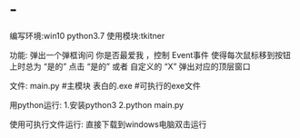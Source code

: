 # -
编写环境:win10   python3.7 
使用模块:tkitner

功能:
  弹出一个弹框询问 你是否最爱我 ，控制 Event事件 使得每次鼠标移到按钮上时总为 “是的”
  点击 “是的” 或者 自定义的 “X” 弹出对应的顶层窗口
  
  
文件:
  main.py   #主模块
  表白的.exe  #可执行的exe文件
  
用python运行:
  1.安装python3
  2.python main.py
  
使用可执行文件运行:
  直接下载到windows电脑双击运行

  

